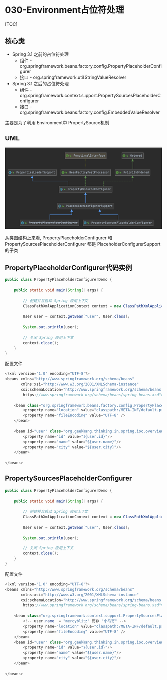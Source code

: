 # 030-Environment占位符处理

[TOC]

## 核心类

- Spring 3.1 之前的占位符处理 
  - 组件 - org.springframework.beans.factory.config.PropertyPlaceholderConfigurer
  - 接口 - org.springframework.util.StringValueResolver
- Spring 3.1 之后的占位符处理
  - 组件 - org.springframework.context.support.PropertySourcesPlaceholderConfigurer
  - 接口 - org.springframework.beans.factory.config.EmbeddedValueResolver

主要是为了利用 Environment中 PropertySource机制

## UML

![image-20210113161515739](../../assets/image-20210113161515739.png)

从类图结构上来看, PropertyPlaceholderConfigurer 和 PropertySourcesPlaceholderConfigurer 都是 PlaceholderConfigurerSupport 的子类

## PropertyPlaceholderConfigurer代码实例

```java
public class PropertyPlaceholderConfigurerDemo {

    public static void main(String[] args) {

        // 创建并且启动 Spring 应用上下文
        ClassPathXmlApplicationContext context = new ClassPathXmlApplicationContext("META-INF/placeholders-resolver.xml");

        User user = context.getBean("user", User.class);

        System.out.println(user);

        // 关闭 Spring 应用上下文
        context.close();
    }
}


```

配置文件

```java
<?xml version="1.0" encoding="UTF-8"?>
<beans xmlns="http://www.springframework.org/schema/beans"
       xmlns:xsi="http://www.w3.org/2001/XMLSchema-instance"
       xsi:schemaLocation="http://www.springframework.org/schema/beans
        https://www.springframework.org/schema/beans/spring-beans.xsd">

    <bean class="org.springframework.beans.factory.config.PropertyPlaceholderConfigurer" >
        <property name="location" value="classpath:/META-INF/default.properties"/>
        <property name="fileEncoding" value="UTF-8" />
    </bean>

    <bean id="user" class="org.geekbang.thinking.in.spring.ioc.overview.domain.User">
        <property name="id" value="${user.id}"/>
        <property name="name" value="${user.name}"/>
        <property name="city" value="${user.city}"/>
    </bean>

</beans>
```

## PropertySourcesPlaceholderConfigurer

```java
public class PropertyPlaceholderConfigurerDemo {

    public static void main(String[] args) {

        // 创建并且启动 Spring 应用上下文
        ClassPathXmlApplicationContext context = new ClassPathXmlApplicationContext("META-INF/placeholders-resolver.xml");

        User user = context.getBean("user", User.class);

        System.out.println(user);

        // 关闭 Spring 应用上下文
        context.close();
    }
}
```

配置文件

```java
<?xml version="1.0" encoding="UTF-8"?>
<beans xmlns="http://www.springframework.org/schema/beans"
       xmlns:xsi="http://www.w3.org/2001/XMLSchema-instance"
       xsi:schemaLocation="http://www.springframework.org/schema/beans
        https://www.springframework.org/schema/beans/spring-beans.xsd">

    <bean class="org.springframework.context.support.PropertySourcesPlaceholderConfigurer" >
        <!-- user.name  = "mercyblitz" 而非 "小马哥" -->
        <property name="location" value="classpath:/META-INF/default.properties"/>
        <property name="fileEncoding" value="UTF-8" />
    </bean>
    <bean id="user" class="org.geekbang.thinking.in.spring.ioc.overview.domain.User">
        <property name="id" value="${user.id}"/>
        <property name="name" value="${user.name}"/>
        <property name="city" value="${user.city}"/>
    </bean>

</beans>
```

